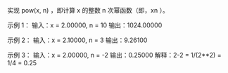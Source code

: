 实现 pow(x, n) ，即计算 x 的整数 n 次幂函数（即，xn ）。

 

示例 1：
输入：x = 2.00000, n = 10
输出：1024.00000


示例 2：
输入：x = 2.10000, n = 3
输出：9.26100


示例 3：
输入：x = 2.00000, n = -2
输出：0.25000
解释：2-2 = 1/(2**2) = 1/4 = 0.25




